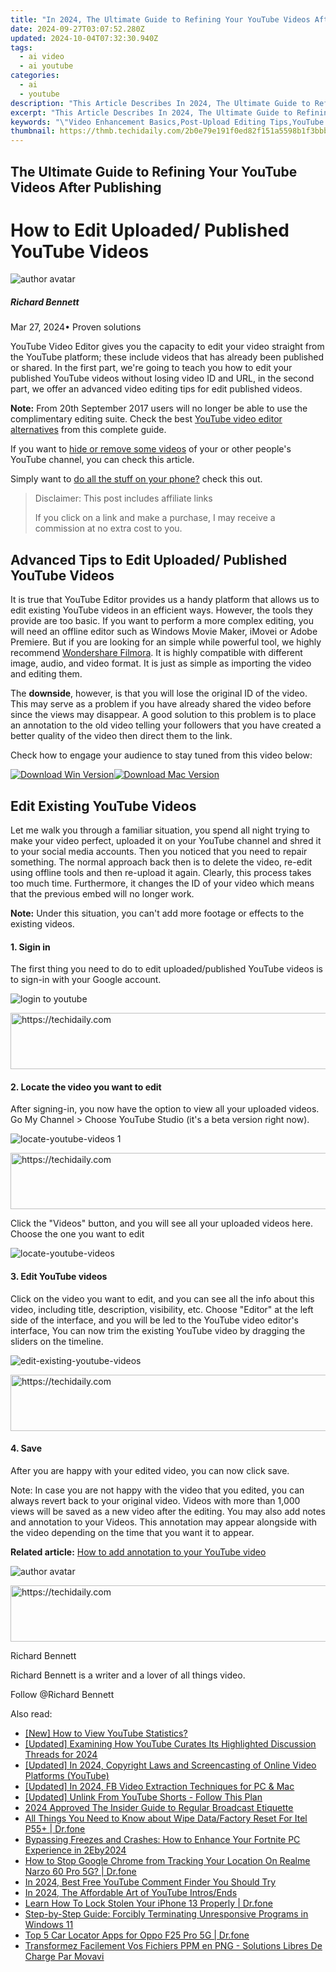```yaml
---
title: "In 2024, The Ultimate Guide to Refining Your YouTube Videos After Publishing"
date: 2024-09-27T03:07:52.280Z
updated: 2024-10-04T07:32:30.940Z
tags:
  - ai video
  - ai youtube
categories:
  - ai
  - youtube
description: "This Article Describes In 2024, The Ultimate Guide to Refining Your YouTube Videos After Publishing"
excerpt: "This Article Describes In 2024, The Ultimate Guide to Refining Your YouTube Videos After Publishing"
keywords: "\"Video Enhancement Basics,Post-Upload Editing Tips,YouTube Quality Upgrade,Engaging Video Content,Optimizing Video Titles,Audience Retention Strategies,Streamlining Video SEO\""
thumbnail: https://thmb.techidaily.com/2b0e79e191f0ed82f151a5598b1f3bbb7dbdcce948e1ec31321e7ff03bc36bee.jpg
---
```


## The Ultimate Guide to Refining Your YouTube Videos After Publishing

# How to Edit Uploaded/ Published YouTube Videos

![author avatar](https://images.wondershare.com/filmora/article-images/richard-bennett.jpg)

##### Richard Bennett

 Mar 27, 2024• Proven solutions

YouTube Video Editor gives you the capacity to edit your video straight from the YouTube platform; these include videos that has already been published or shared. In the first part, we're going to teach you how to edit your published YouTube videos without losing video ID and URL, in the second part, we offer an advanced video editing tips for edit published videos.

**Note:** From 20th September 2017 users will no longer be able to use the complimentary editing suite. Check the best [YouTube video editor alternatives](https://tools.techidaily.com/wondershare/filmora/download/) from this complete guide.

If you want to [hide or remove some videos](https://tools.techidaily.com/wondershare/filmora/download/) of your or other people's YouTube channel, you can check this article.

Simply want to [do all the stuff on your phone?](https://tools.techidaily.com/wondershare/filmora/download/) check this out.

>  Disclaimer: This post includes affiliate links
>
>  If you click on a link and make a purchase, I may receive a commission at no extra cost to you.
>

## Advanced Tips to Edit Uploaded/ Published YouTube Videos

It is true that YouTube Editor provides us a handy platform that allows us to edit existing YouTube videos in an efficient ways. However, the tools they provide are too basic. If you want to perform a more complex editing, you will need an offline editor such as Windows Movie Maker, iMovei or Adobe Premiere. But if you are looking for an simple while powerful tool, we highly recommend [Wondershare Filmora](https://tools.techidaily.com/wondershare/filmora/download/). It is highly compatible with different image, audio, and video format. It is just as simple as importing the video and editing them.

The **downside**, however, is that you will lose the original ID of the video. This may serve as a problem if you have already shared the video before since the views may disappear. A good solution to this problem is to place an annotation to the old video telling your followers that you have created a better quality of the video then direct them to the link.

Check how to engage your audience to stay tuned from this video below:

[![Download Win Version](https://images.wondershare.com/filmora/guide/download-btn-win.jpg)](https://tools.techidaily.com/wondershare/filmora/download/)[![Download Mac Version](https://images.wondershare.com/filmora/guide/download-btn-mac.jpg)](https://tools.techidaily.com/wondershare/filmora/download/)

## Edit Existing YouTube Videos

Let me walk you through a familiar situation, you spend all night trying to make your video perfect, uploaded it on your YouTube channel and shred it to your social media accounts. Then you noticed that you need to repair something. The normal approach back then is to delete the video, re-edit using offline tools and then re-upload it again. Clearly, this process takes too much time. Furthermore, it changes the ID of your video which means that the previous embed will no longer work.

**Note:** Under this situation, you can't add more footage or effects to the existing videos.

#### 1\. Sigin in

The first thing you need to do to edit uploaded/published YouTube videos is to sign-in with your Google account.

![login to youtube](https://images.wondershare.com/filmora/article-images/sign-in-to-youtube.jpg)

<!-- affiliate ads begin -->
<a href="https://unicoeye.pxf.io/c/5597632/2134223/18498" target="_top" id="2134223">
  <img src="//a.impactradius-go.com/display-ad/18498-2134223" border="0" alt="https://techidaily.com" width="728" height="90"/>
</a>
<img height="0" width="0" src="https://unicoeye.pxf.io/i/5597632/2134223/18498" style="position:absolute;visibility:hidden;" border="0" />
<!-- affiliate ads end -->

#### 2\. Locate the video you want to edit

After signing-in, you now have the option to view all your uploaded videos. Go My Channel > Choose YouTube Studio (it's a beta version right now).

![locate-youtube-videos 1](https://images.wondershare.com/filmora/article-images/locate-youtube-videos-1.jpg)

<!-- affiliate ads begin -->
<a href="https://appsumo.8odi.net/c/5597632/2144282/7443" target="_top" id="2144282">
  <img src="//a.impactradius-go.com/display-ad/7443-2144282" border="0" alt="https://techidaily.com" width="728" height="90"/>
</a>
<img height="0" width="0" src="https://appsumo.8odi.net/i/5597632/2144282/7443" style="position:absolute;visibility:hidden;" border="0" />
<!-- affiliate ads end -->

Click the "Videos" button, and you will see all your uploaded videos here. Choose the one you want to edit

![locate-youtube-videos](https://images.wondershare.com/filmora/article-images/locate-youtube-videos-2.jpg)

#### 3\. Edit YouTube videos

Click on the video you want to edit, and you can see all the info about this video, including title, description, visibility, etc. Choose "Editor" at the left side of the interface, and you will be led to the YouTube video editor's interface, You can now trim the existing YouTube video by dragging the sliders on the timeline.

![edit-existing-youtube-videos](https://images.wondershare.com/filmora/article-images/edit-existing-youtube-videos-1.jpg)

<!-- affiliate ads begin -->
<a href="https://bluettifr.pxf.io/c/5597632/2145082/17095" target="_top" id="2145082">
  <img src="//a.impactradius-go.com/display-ad/17095-2145082" border="0" alt="https://techidaily.com" width="728" height="90"/>
</a>
<img height="0" width="0" src="https://bluettifr.pxf.io/i/5597632/2145082/17095" style="position:absolute;visibility:hidden;" border="0" />
<!-- affiliate ads end -->

#### 4\. Save

After you are happy with your edited video, you can now click save.

Note: In case you are not happy with the video that you edited, you can always revert back to your original video. Videos with more than 1,000 views will be saved as a new video after the editing. You may also add notes and annotation to your Videos. This annotation may appear alongside with the video depending on the time that you want it to appear.

**Related article:** [How to add annotation to your YouTube video](https://tools.techidaily.com/wondershare/filmora/download/)

![author avatar](https://images.wondershare.com/filmora/article-images/richard-bennett.jpg)

<!-- affiliate ads begin -->
<a href="https://unicoeye.pxf.io/c/5597632/2134228/18498" target="_top" id="2134228">
  <img src="//a.impactradius-go.com/display-ad/18498-2134228" border="0" alt="https://techidaily.com" width="728" height="90"/>
</a>
<img height="0" width="0" src="https://unicoeye.pxf.io/i/5597632/2134228/18498" style="position:absolute;visibility:hidden;" border="0" />
<!-- affiliate ads end -->

Richard Bennett

Richard Bennett is a writer and a lover of all things video.

Follow @Richard Bennett

<ins class="adsbygoogle"
     style="display:block"
     data-ad-format="autorelaxed"
     data-ad-client="ca-pub-7571918770474297"
     data-ad-slot="1223367746"></ins>

<ins class="adsbygoogle"
     style="display:block"
     data-ad-client="ca-pub-7571918770474297"
     data-ad-slot="8358498916"
     data-ad-format="auto"
     data-full-width-responsive="true"></ins>

<span class="atpl-alsoreadstyle">Also read:</span>
<div><ul>
<li><a href="https://youtube-lab.techidaily.com/55000419-new-how-to-view-youtube-statistics/"><u>[New] How to View YouTube Statistics?</u></a></li>
<li><a href="https://youtube-lab.techidaily.com/ed-examining-how-youtube-curates-its-highlighted-discussion-threads-for-2024/"><u>[Updated] Examining How YouTube Curates Its Highlighted Discussion Threads for 2024</u></a></li>
<li><a href="https://youtube-lab.techidaily.com/ed-in-2024-copyright-laws-and-screencasting-of-online-video-platforms-youtube/"><u>[Updated] In 2024, Copyright Laws and Screencasting of Online Video Platforms (YouTube)</u></a></li>
<li><a href="https://facebook-video-content.techidaily.com/updated-in-2024-fb-video-extraction-techniques-for-pc-and-mac/"><u>[Updated] In 2024, FB Video Extraction Techniques for PC & Mac</u></a></li>
<li><a href="https://youtube-tips.techidaily.com/ed-unlink-from-youtube-shorts-follow-this-plan/"><u>[Updated] Unlink From YouTube Shorts - Follow This Plan</u></a></li>
<li><a href="https://youtube-lab.techidaily.com/approved-the-insider-guide-to-regular-broadcast-etiquette/"><u>2024 Approved The Insider Guide to Regular Broadcast Etiquette</u></a></li>
<li><a href="https://phone-solutions.techidaily.com/all-things-you-need-to-know-about-wipe-datafactory-reset-for-itel-p55plus-drfone-by-drfone-reset-android-reset-android/"><u>All Things You Need to Know about Wipe Data/Factory Reset For Itel P55+ | Dr.fone</u></a></li>
<li><a href="https://program-issues.techidaily.com/bypassing-freezes-and-crashes-how-to-enhance-your-fortnite-pc-experience-in-2eby2024/"><u>Bypassing Freezes and Crashes: How to Enhance Your Fortnite PC Experience in 2Eby2024</u></a></li>
<li><a href="https://change-location.techidaily.com/how-to-stop-google-chrome-from-tracking-your-location-on-realme-narzo-60-pro-5g-drfone-by-drfone-virtual-android/"><u>How to Stop Google Chrome from Tracking Your Location On Realme Narzo 60 Pro 5G? | Dr.fone</u></a></li>
<li><a href="https://youtube-lab.techidaily.com/24-best-free-youtube-comment-finder-you-should-try/"><u>In 2024, Best Free YouTube Comment Finder You Should Try</u></a></li>
<li><a href="https://youtube-lab.techidaily.com/24-the-affordable-art-of-youtube-introsends/"><u>In 2024, The Affordable Art of YouTube Intros/Ends</u></a></li>
<li><a href="https://iphone-unlock.techidaily.com/learn-how-to-lock-stolen-your-iphone-13-properly-drfone-by-drfone-ios/"><u>Learn How To Lock Stolen Your iPhone 13 Properly | Dr.fone</u></a></li>
<li><a href="https://win-forum.techidaily.com/step-by-step-guide-forcibly-terminating-unresponsive-programs-in-windows-11/"><u>Step-by-Step Guide: Forcibly Terminating Unresponsive Programs in Windows 11</u></a></li>
<li><a href="https://android-location-track.techidaily.com/top-5-car-locator-apps-for-oppo-f25-pro-5g-drfone-by-drfone-virtual-android/"><u>Top 5 Car Locator Apps for Oppo F25 Pro 5G | Dr.fone</u></a></li>
<li><a href="https://tech-savvy.techidaily.com/transformez-facilement-vos-fichiers-ppm-en-png-solutions-libres-de-charge-par-movavi/"><u>Transformez Facilement Vos Fichiers PPM en PNG - Solutions Libres De Charge Par Movavi</u></a></li>
</ul></div>

